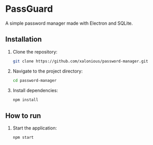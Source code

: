 # PassGuard

A simple password manager made with Electron and SQLite.

## Installation

1. Clone the repository:
    ```sh
    git clone https://github.com/xalonious/password-manager.git
    ```
2. Navigate to the project directory:
    ```sh
    cd password-manager
    ```
3. Install dependencies:
    ```sh
    npm install
    ```

## How to run

1. Start the application:
    ```sh
    npm start
    ```


